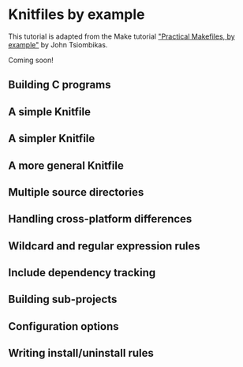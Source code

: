 # Knitfiles by example

This tutorial is adapted from the Make tutorial ["Practical Makefiles, by
example"](http://nuclear.mutantstargoat.com/articles/make/) by John Tsiombikas.

Coming soon!

## Building C programs

## A simple Knitfile

## A simpler Knitfile

## A more general Knitfile

## Multiple source directories

## Handling cross-platform differences

## Wildcard and regular expression rules

## Include dependency tracking

## Building sub-projects

## Configuration options

## Writing install/uninstall rules

